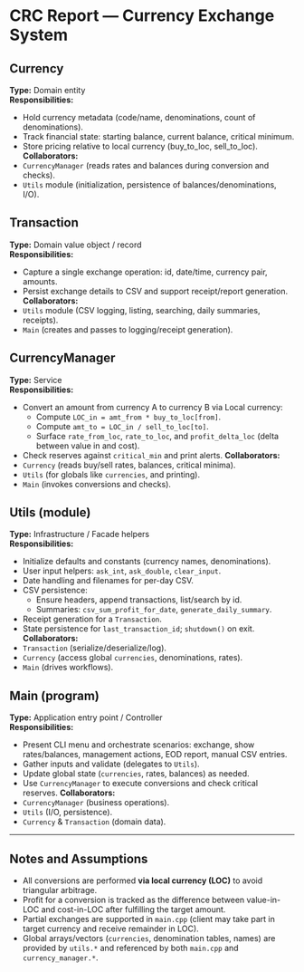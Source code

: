 # CRC Report — Currency Exchange System

## Currency
**Type:** Domain entity  
**Responsibilities:**
- Hold currency metadata (code/name, denominations, count of denominations).
- Track financial state: starting balance, current balance, critical minimum.
- Store pricing relative to local currency (buy_to_loc, sell_to_loc).
**Collaborators:**
- `CurrencyManager` (reads rates and balances during conversion and checks).
- `Utils` module (initialization, persistence of balances/denominations, I/O).

## Transaction
**Type:** Domain value object / record  
**Responsibilities:**
- Capture a single exchange operation: id, date/time, currency pair, amounts.
- Persist exchange details to CSV and support receipt/report generation.
**Collaborators:**
- `Utils` module (CSV logging, listing, searching, daily summaries, receipts).
- `Main` (creates and passes to logging/receipt generation).

## CurrencyManager
**Type:** Service  
**Responsibilities:**
- Convert an amount from currency A to currency B via Local currency:
  - Compute `LOC_in = amt_from * buy_to_loc[from]`.
  - Compute `amt_to = LOC_in / sell_to_loc[to]`.
  - Surface `rate_from_loc`, `rate_to_loc`, and `profit_delta_loc` (delta between value in and cost).
- Check reserves against `critical_min` and print alerts.
**Collaborators:**
- `Currency` (reads buy/sell rates, balances, critical minima).
- `Utils` (for globals like `currencies`, and printing).  
- `Main` (invokes conversions and checks).

## Utils (module)
**Type:** Infrastructure / Facade helpers  
**Responsibilities:**
- Initialize defaults and constants (currency names, denominations).
- User input helpers: `ask_int`, `ask_double`, `clear_input`.
- Date handling and filenames for per-day CSV.
- CSV persistence:
  - Ensure headers, append transactions, list/search by id.
  - Summaries: `csv_sum_profit_for_date`, `generate_daily_summary`.
- Receipt generation for a `Transaction`.
- State persistence for `last_transaction_id`; `shutdown()` on exit.
**Collaborators:**
- `Transaction` (serialize/deserialize/log).
- `Currency` (access global `currencies`, denominations, rates).
- `Main` (drives workflows).

## Main (program)
**Type:** Application entry point / Controller  
**Responsibilities:**
- Present CLI menu and orchestrate scenarios: exchange, show rates/balances, management actions, EOD report, manual CSV entries.
- Gather inputs and validate (delegates to `Utils`).
- Update global state (`currencies`, rates, balances) as needed.
- Use `CurrencyManager` to execute conversions and check critical reserves.
**Collaborators:**
- `CurrencyManager` (business operations).
- `Utils` (I/O, persistence).
- `Currency` & `Transaction` (domain data).

---

## Notes and Assumptions
- All conversions are performed **via local currency (LOC)** to avoid triangular arbitrage.
- Profit for a conversion is tracked as the difference between value-in-LOC and cost-in-LOC after fulfilling the target amount.
- Partial exchanges are supported in `main.cpp` (client may take part in target currency and receive remainder in LOC).
- Global arrays/vectors (`currencies`, denomination tables, names) are provided by `utils.*` and referenced by both `main.cpp` and `currency_manager.*`.
